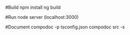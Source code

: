 #Build
npm install
ng build

#Run
node server
(localhost:3000)

#Document
compodoc -p tsconfig.json
compodoc src -s


